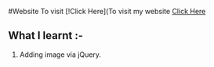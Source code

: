 #Website
To visit [!Click Here](To visit my website [Click Here](https://sunit130.github.io/Web-Dev-Projects/Dicee%20Challenge/)

## What I learnt :-
  1. Adding image via jQuery.
